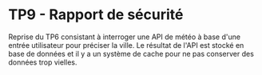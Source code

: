 # TP9 - Rapport de sécurité

Reprise du TP6 consistant à interroger une API de météo à base d'une entrée utilisateur pour préciser la ville. Le résultat de l'API est stocké en base de données et il y a un système de cache pour ne pas conserver des données trop vielles.

